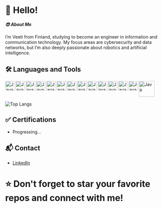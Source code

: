 # 👋 Hello!

##### 😎 About Me
I’m Veeti from Finland, studying to become an engineer in information and communication technology. My focus areas are cybersecurity and data networks, but I’m also deeply passionate about robotics and artificial intelligence.

## 🛠️ Languages and Tools

<img align="left" alt="Java" width="30px" style="padding-righgt:10px;" src="https://cdn.jsdelivr.net/gh/devicons/devicon@latest/icons/python/python-original.svg" />          
<img align="left" alt="Java" width="30px" style="padding-righgt:10px;" src="https://cdn.jsdelivr.net/gh/devicons/devicon@latest/icons/cplusplus/cplusplus-original.svg" />        
<img align="left" alt="Java" width="30px" style="padding-righgt:10px;" src="https://cdn.jsdelivr.net/gh/devicons/devicon@latest/icons/css3/css3-plain-wordmark.svg" />
<img align="left" alt="Java" width="30px" style="padding-righgt:10px;" src="https://cdn.jsdelivr.net/gh/devicons/devicon@latest/icons/html5/html5-plain-wordmark.svg" />
<img align="left" alt="Java" width="30px" style="padding-righgt:10px;" src="https://cdn.jsdelivr.net/gh/devicons/devicon@latest/icons/json/json-original.svg" />
<img align="left" alt="Java" width="30px" style="padding-righgt:10px;" src="https://cdn.jsdelivr.net/gh/devicons/devicon@latest/icons/sqlite/sqlite-original.svg" />
<img align="left" alt="Java" width="30px" style="padding-righgt:10px;" src="https://cdn.jsdelivr.net/gh/devicons/devicon@latest/icons/django/django-plain.svg" />
<img align="left" alt="Java" width="30px" style="padding-righgt:10px;" src="https://cdn.jsdelivr.net/gh/devicons/devicon@latest/icons/postgresql/postgresql-original.svg" />
<img align="left" alt="Java" width="30px" style="padding-righgt:10px;" src="https://cdn.jsdelivr.net/gh/devicons/devicon@latest/icons/vscode/vscode-original.svg" />
<img align="left" alt="Java" width="30px" style="padding-righgt:10px;" src="https://cdn.jsdelivr.net/gh/devicons/devicon@latest/icons/linux/linux-original.svg" />
<img align="left" alt="Java" width="30px" style="padding-righgt:10px;" src="https://cdn.jsdelivr.net/gh/devicons/devicon@latest/icons/git/git-original.svg" />
<img align="left" alt="Java" width="30px" style="padding-righgt:10px;" src="https://cdn.jsdelivr.net/gh/devicons/devicon@latest/icons/arduino/arduino-original.svg" />
<img align="left" alt="Java" width="30px" style="padding-righgt:10px;" src="https://cdn.jsdelivr.net/gh/devicons/devicon@latest/icons/powershell/powershell-original.svg" />
<img align="left" alt="Java" width="50px" style="padding-righgt:10px;" src="https://upload.wikimedia.org/wikipedia/commons/6/64/Cisco_logo.svg" />
<br> <br>
<br>

![Top Langs](https://github-readme-stats.vercel.app/api/top-langs/?username=VirtanenVeeti&layout=compact&bg_color=00000000)


## ✅ Certifications
- Progressing...


## 📬 Contact
- [LinkedIn](https://www.linkedin.com/in/veeti-virtanen-b43527220)

# ⭐️ Don't forget to star your favorite repos and connect with me!
